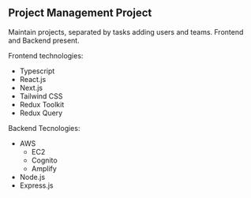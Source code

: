 ## Project Management Project

Maintain projects, separated by tasks adding users and teams.
Frontend and Backend present.

Frontend technologies:

- Typescript
- React.js
- Next.js
- Tailwind CSS
- Redux Toolkit
- Redux Query

Backend Tecnologies:

- AWS
    - EC2
    - Cognito
    - Amplify
- Node.js
- Express.js